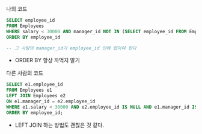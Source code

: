 

나의 코드 
```sql 
SELECT employee_id  
FROM Employees 
WHERE salary < 30000 AND manager_id NOT IN (SELECT employee_id FROM Employees)
ORDER BY employee_id 

-- 그 사람의 manager_id가 employee_id 안에 없어야 한다 
```
- ORDER BY 항상 까먹지 말기 


다른 사람의 코드 

```sql
SELECT e1.employee_id
FROM Employees e1
LEFT JOIN Employees e2
ON e1.manager_id = e2.employee_id
WHERE e1.salary < 30000 AND e2.employee_id IS NULL AND e1.manager_id IS NOT NULL
ORDER BY employee_id;
``` 
- LEFT JOIN 하는 방법도 괜찮은 것 같다. 
